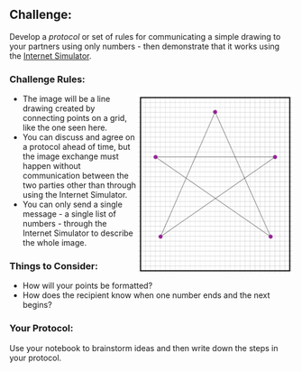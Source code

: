 [codestudio]: <https://studio.code.org/s/csp1-2019/stage/6/puzzle/1/>
[ag]: <https://docs.google.com/document/d/15HWLX_JNHkY6ADLSu4X_rD_GjPzQe3HCUGbPU6YGv_8/edit?usp=sharing>
[worksheet]: <https://docs.google.com/document/d/1-ZqixweMKw4yaYvjl4k4yF8aqFmYTpNx-Dmue1huuWY/edit?usp=sharing>
[video]: <>

## Challenge:

Develop a *protocol* or set of rules for communicating a simple drawing to your partners using only numbers - then demonstrate that it works using the [Internet Simulator][codestudio].

### Challenge Rules:
<img src="assets/1.06-example-image.PNG" align="right">

* The image will be a line drawing created by connecting points on a grid, like the one seen here.
* You can discuss and agree on a protocol ahead of time, but the image exchange must happen without communication between the two parties other than through using the Internet Simulator.
* You can only send a single message - a single list of numbers - through the Internet Simulator to describe the whole image.

### Things to Consider:
* How will your points be formatted?
* How does the recipient know when one number ends and the next begins?

### Your Protocol:

Use your notebook to brainstorm ideas and then write down the steps in your protocol.
